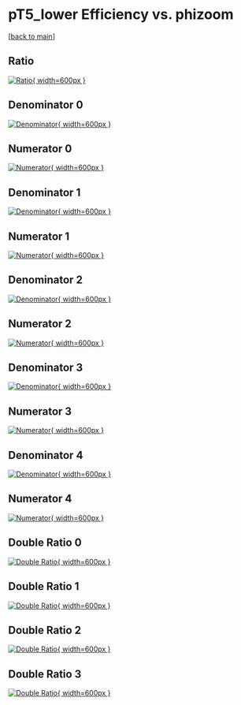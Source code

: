 # pT5_lower Efficiency vs. phizoom

[[back to main](./)]



## Ratio

[![Ratio](../mtv/var/pT5_lower_vtr_11_-1_eff_phizoom.png){ width=600px }](../mtv/var/pT5_lower_vtr_11_-1_eff_phizoom.pdf)

## Denominator 0

[![Denominator](../mtv/den/pT5_lower_vtr_11_-1_eff_phizoom_den0.png){ width=600px }](../mtv/den/pT5_lower_vtr_11_-1_eff_phizoom_den0.pdf)

## Numerator 0

[![Numerator](../mtv/num/pT5_lower_vtr_11_-1_eff_phizoom_num0.png){ width=600px }](../mtv/num/pT5_lower_vtr_11_-1_eff_phizoom_num0.pdf)

## Denominator 1

[![Denominator](../mtv/den/pT5_lower_vtr_11_-1_eff_phizoom_den1.png){ width=600px }](../mtv/den/pT5_lower_vtr_11_-1_eff_phizoom_den1.pdf)

## Numerator 1

[![Numerator](../mtv/num/pT5_lower_vtr_11_-1_eff_phizoom_num1.png){ width=600px }](../mtv/num/pT5_lower_vtr_11_-1_eff_phizoom_num1.pdf)

## Denominator 2

[![Denominator](../mtv/den/pT5_lower_vtr_11_-1_eff_phizoom_den2.png){ width=600px }](../mtv/den/pT5_lower_vtr_11_-1_eff_phizoom_den2.pdf)

## Numerator 2

[![Numerator](../mtv/num/pT5_lower_vtr_11_-1_eff_phizoom_num2.png){ width=600px }](../mtv/num/pT5_lower_vtr_11_-1_eff_phizoom_num2.pdf)

## Denominator 3

[![Denominator](../mtv/den/pT5_lower_vtr_11_-1_eff_phizoom_den3.png){ width=600px }](../mtv/den/pT5_lower_vtr_11_-1_eff_phizoom_den3.pdf)

## Numerator 3

[![Numerator](../mtv/num/pT5_lower_vtr_11_-1_eff_phizoom_num3.png){ width=600px }](../mtv/num/pT5_lower_vtr_11_-1_eff_phizoom_num3.pdf)

## Denominator 4

[![Denominator](../mtv/den/pT5_lower_vtr_11_-1_eff_phizoom_den4.png){ width=600px }](../mtv/den/pT5_lower_vtr_11_-1_eff_phizoom_den4.pdf)

## Numerator 4

[![Numerator](../mtv/num/pT5_lower_vtr_11_-1_eff_phizoom_num4.png){ width=600px }](../mtv/num/pT5_lower_vtr_11_-1_eff_phizoom_num4.pdf)

## Double Ratio 0

[![Double Ratio](../mtv/ratio/pT5_lower_vtr_11_-1_eff_phizoom_ratio0.png){ width=600px }](../mtv/ratio/pT5_lower_vtr_11_-1_eff_phizoom_ratio0.pdf)

## Double Ratio 1

[![Double Ratio](../mtv/ratio/pT5_lower_vtr_11_-1_eff_phizoom_ratio1.png){ width=600px }](../mtv/ratio/pT5_lower_vtr_11_-1_eff_phizoom_ratio1.pdf)

## Double Ratio 2

[![Double Ratio](../mtv/ratio/pT5_lower_vtr_11_-1_eff_phizoom_ratio2.png){ width=600px }](../mtv/ratio/pT5_lower_vtr_11_-1_eff_phizoom_ratio2.pdf)

## Double Ratio 3

[![Double Ratio](../mtv/ratio/pT5_lower_vtr_11_-1_eff_phizoom_ratio3.png){ width=600px }](../mtv/ratio/pT5_lower_vtr_11_-1_eff_phizoom_ratio3.pdf)

